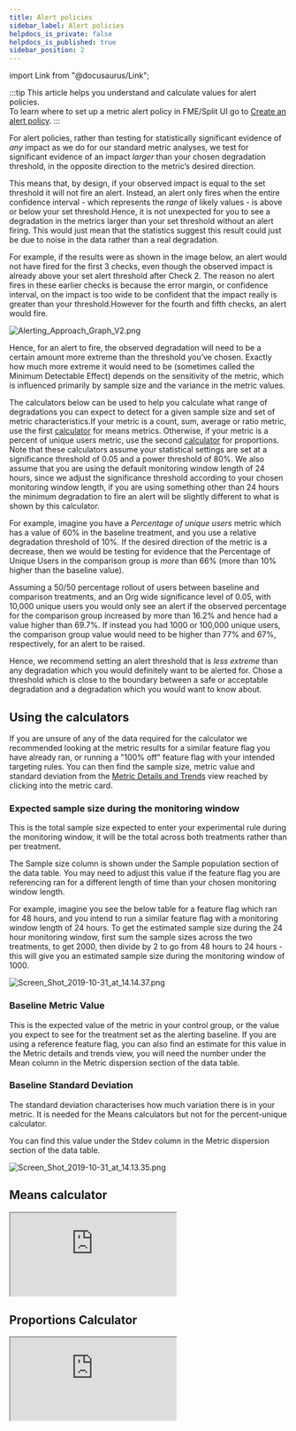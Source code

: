 ```yaml
---
title: Alert policies
sidebar_label: Alert policies
helpdocs_is_private: false
helpdocs_is_published: true
sidebar_position: 2
---
```


import Link from "@docusaurus/Link";

<p>
  <button hidden style={{borderRadius:'8px', border:'1px', fontFamily:'Courier New', fontWeight:'800', textAlign:'left'}}> help.split.io link: https://help.split.io/hc/en-us/articles/360030908431-Choosing-your-degradation-threshold-for-alerting <br /> ✘ images still hosted on help.split.io </button>
</p>

:::tip
This article helps you understand and calculate values for alert policies.<br />
To learn where to set up a metric alert policy in FME/Split UI go to [Create an alert policy](/docs/feature-management-experimentation/50-release-monitoring/docs/alerts/automated-alerts-and-notifications/set-up-metric-alerting.md#create-an-alert-policy).
:::

<p>
  For alert policies, rather than testing for statistically significant evidence of <em>any</em> impact as we do for our standard metric analyses, we test for significant evidence of an impact <em>larger</em> than your chosen degradation threshold, in the opposite direction to the metric’s desired direction.
</p>
<p>
  This means that, by design, if your observed impact is equal to the set threshold it will not fire an alert. Instead, an alert only fires when the entire confidence interval - which represents the <em>range</em> of likely values - is above or below your set threshold.Hence, it is not unexpected for you to see a degradation in the metrics larger than your set threshold without an alert firing. This would just mean that the statistics suggest this result could just be due to noise in the data rather than a real degradation.
</p>
<p>
  For example, if the results were as shown in the image below, an alert would not have fired for the first 3 checks, even though the observed impact is already above your set alert threshold after Check 2. The reason no alert fires in these earlier checks is because the error margin, or confidence interval, on the impact is too wide to be confident that the impact really is greater than your threshold.However for the fourth and fifth checks, an alert would fire.
</p>
<p>
  <img src="https://help.split.io/hc/article_attachments/360037042692" alt="Alerting_Approach_Graph_V2.png" />
</p>
<p>
  Hence, for an alert to fire, the observed degradation will need to be a certain amount more extreme than the threshold you’ve chosen. Exactly how much more extreme it would need to be (sometimes called the Minimum Detectable Effect) depends on the sensitivity of the metric, which is influenced primarily by sample size and the variance in the metric values.
</p>
<p>
  The calculators below can be used to help you calculate what range of degradations
  you can expect to detect for a given sample size and set of metric characteristics.If
  your metric is a count, sum, average or ratio metric, use the first
  <a href="#h_9859c3c7-1c9c-44d1-980d-416359eebda6" target="_self">calculator</a>
  for means metrics. Otherwise, if your metric is a percent of unique users metric,
  use the second
  <a href="#h_c83fdd4e-10cc-42d3-b87c-62cdb264ec13" target="_self">calculator</a>
  for proportions. Note that these calculators assume your statistical settings
  are set at a significance threshold of 0.05 and a power threshold of 80%. We
  also assume that you are using the default monitoring window length of 24 hours,
  since we adjust the significance threshold according to your chosen monitoring
  window length, if you are using something other than 24 hours the minimum degradation
  to fire an alert will be slightly different to what is shown by this calculator.
</p>
<p>
  For example, imagine you have a <em>Percentage of unique users</em> metric which has a value of 60% in the baseline treatment, and you use a relative degradation threshold of 10%. If the desired direction of the metric is a decrease, then we would be testing for evidence that the Percentage of Unique Users in the comparison group is <em>more</em> than 66% (more than 10% higher than the baseline value).
</p>
<p>
  Assuming a 50/50 percentage rollout of users between baseline and comparison treatments, and an Org wide significance level of 0.05, with 10,000 unique users you would only see an alert if the observed percentage for the comparison group increased by more than 16.2% and hence had a value higher than 69.7%. If instead you had 1000 or 100,000 unique users, the comparison group value would need to be higher than 77% and 67%, respectively, for an alert to be raised.
</p>
<p>
  Hence, we recommend setting an alert threshold that is <em>less extreme</em> than any degradation which you would definitely want to be alerted for. Chose a threshold which is close to the boundary between a safe or acceptable degradation and a degradation which you would want to know about.
</p>

## Using the calculators

<p>
  If you are unsure of any of the data required for the calculator we recommended
  looking at the metric results for a similar feature flag you have already ran,
  or running a "100% off" feature flag with your intended targeting rules. You
  can then find the sample size, metric value and standard deviation from the
  <a href="/hc/en-us/articles/360025376251" target="_blank" rel="noopener">Metric Details and Trends</a>
  view reached by clicking into the metric card.
</p>

### Expected sample size during the monitoring window

<p>
  This is the total sample size expected to enter your experimental rule during
  the monitoring window, it will be the total across both treatments rather than
  per treatment.
</p>
<p>
  The Sample size column is shown under the Sample population section of the data
  table. You may need to adjust this value if the feature flag you are referencing
  ran for a different length of time than your chosen monitoring window length.
</p>
<p>
  For example, imagine you see the below table for a feature flag which ran for
  48 hours, and you intend to run a similar feature flag with a monitoring window
  length of 24 hours. To get the estimated sample size during the 24 hour monitoring
  window, first sum the sample sizes across the two treatments, to get 2000, then
  divide by 2 to go from 48 hours to 24 hours - this will give you an estimated
  sample size during the monitoring window of 1000.
</p>
<p>
  <img src="https://help.split.io/hc/article_attachments/360041949711" alt="Screen_Shot_2019-10-31_at_14.14.37.png" />
</p>

### Baseline Metric Value

<p>
  This is the expected value of the metric in your control group, or the value
  you expect to see for the treatment set as the alerting baseline. If you are
  using a reference feature flag, you can also find an estimate for this value
  in the Metric details and trends view, you will need the number under the Mean
  column in the Metric dispersion section of the data table.
</p>

### Baseline Standard Deviation

<p>
  The standard deviation characterises how much variation there is in your metric.
  It is needed for the Means calculators but not for the percent-unique calculator.
</p>
<p>
  You can find this value under the Stdev column in the Metric dispersion section
  of the data table.
</p>
<p></p>
<p>
  <img src="https://help.split.io/hc/article_attachments/360041949832" alt="Screen_Shot_2019-10-31_at_14.13.35.png" />
</p>

## Means calculator

<p></p>
<p>
  <iframe style={{width: '900px', height: '850px', border: '0', borderRadius: '4px', overflow: 'hidden'}} src="https://exp-calculators-means-9ecaf91e3a35.herokuapp.com/" sandbox="allow-modals allow-forms allow-popups allow-scripts allow-same-origin"></iframe>
</p>

## Proportions Calculator

<p>
  <iframe style={{width: '900px', height: '850px', border: '0', borderRadius: '4px', overflow: 'hidden'}} src="https://exp-calculators-proportions-00c422485fac.herokuapp.com/" sandbox="allow-modals allow-forms allow-popups allow-scripts allow-same-origin"></iframe>
</p>